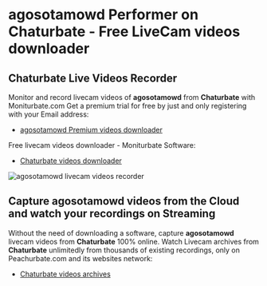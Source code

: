 # agosotamowd Performer on Chaturbate - Free LiveCam videos downloader

## Chaturbate Live Videos Recorder

Monitor and record livecam videos of **agosotamowd** from **Chaturbate** with Moniturbate.com
Get a premium trial for free by just and only registering with your Email address:
* [agosotamowd Premium videos downloader](https://moniturbate.com/request-demo-licence-key.html)

Free livecam videos downloader - Moniturbate Software:
* [Chaturbate videos downloader](https://moniturbate.com/moniturbate-download-software.html)

![agosotamowd livecam videos recorder](https://peachurnet.com/templates/moniturbate-software.png)


## Capture agosotamowd videos from the Cloud and watch your recordings on Streaming

Without the need of downloading a software, capture **agosotamowd** livecam videos from **Chaturbate** 100% online.
Watch Livecam archives from **Chaturbate** unlimitedly from thousands of existing recordings, only on Peachurbate.com and its websites network:
* [Chaturbate videos archives](https://peachurnet.com/)